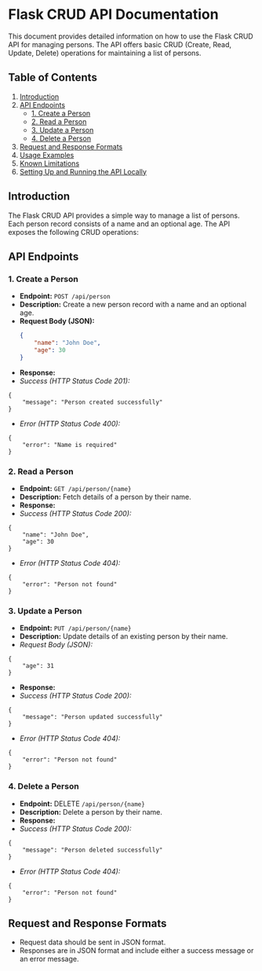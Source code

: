 # Flask CRUD API Documentation

This document provides detailed information on how to use the Flask CRUD API for managing persons. The API offers basic CRUD (Create, Read, Update, Delete) operations for maintaining a list of persons.

## Table of Contents

1. [Introduction](#introduction)
2. [API Endpoints](#api-endpoints)
    - [1. Create a Person](#1-create-a-person)
    - [2. Read a Person](#2-read-a-person)
    - [3. Update a Person](#3-update-a-person)
    - [4. Delete a Person](#4-delete-a-person)
3. [Request and Response Formats](#request-and-response-formats)
4. [Usage Examples](#usage-examples)
5. [Known Limitations](#known-limitations)
6. [Setting Up and Running the API Locally](#setting-up-and-running-the-api-locally)

## Introduction

The Flask CRUD API provides a simple way to manage a list of persons. Each person record consists of a name and an optional age. The API exposes the following CRUD operations:

## API Endpoints

### 1. Create a Person

- **Endpoint:** `POST /api/person`
- **Description:** Create a new person record with a name and an optional age.
- **Request Body (JSON):**
  ```json
  {
      "name": "John Doe",
      "age": 30
  }
  
- **Response:**
- *Success (HTTP Status Code 201):*
```
{
    "message": "Person created successfully"
}
```
- *Error (HTTP Status Code 400):*
```
{
    "error": "Name is required"
}
```
###  2. Read a Person

- **Endpoint:** `GET /api/person/{name}`
- **Description:** Fetch details of a person by their name.
- **Response:**
- *Success (HTTP Status Code 200):*
```
{
    "name": "John Doe",
    "age": 30
}
```
- *Error (HTTP Status Code 404):*
```
{
    "error": "Person not found"
}
```
###  3. Update a Person

- **Endpoint:** `PUT /api/person/{name}`
- **Description:** Update details of an existing person by their name.
- *Request Body (JSON):*
```
{
    "age": 31
}
```
- **Response:**
- *Success (HTTP Status Code 200):*
```
{
    "message": "Person updated successfully"
}
```
- *Error (HTTP Status Code 404):*
```
{
    "error": "Person not found"
}
```
### 4. Delete a Person

- **Endpoint:** DELETE `/api/person/{name}`
- **Description:** Delete a person by their name.
- **Response:**
- *Success (HTTP Status Code 200):*
```
{
    "message": "Person deleted successfully"
}
```
- *Error (HTTP Status Code 404):*
```
{
    "error": "Person not found"
}
```
## Request and Response Formats
- Request data should be sent in JSON format.
- Responses are in JSON format and include either a success message or an error message.
